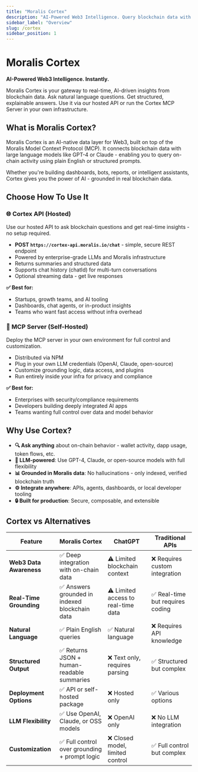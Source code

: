 ```yaml
---
title: "Moralis Cortex"
description: "AI-Powered Web3 Intelligence. Query blockchain data with natural language using our hosted API or self-hosted MCP server."
sidebar_label: "Overview"
slug: /cortex
sidebar_position: 1
---
```


# Moralis Cortex

**AI-Powered Web3 Intelligence. Instantly.**

Moralis Cortex is your gateway to real-time, AI-driven insights from blockchain data. Ask natural language questions. Get structured, explainable answers. Use it via our hosted API or run the Cortex MCP Server in your own infrastructure.

## What is Moralis Cortex?

Moralis Cortex is an AI-native data layer for Web3, built on top of the Moralis Model Context Protocol (MCP). It connects blockchain data with large language models like GPT-4 or Claude - enabling you to query on-chain activity using plain English or structured prompts.

Whether you're building dashboards, bots, reports, or intelligent assistants, Cortex gives you the power of AI - grounded in real blockchain data.

## Choose How To Use It

### 🌐 Cortex API (Hosted)

Use our hosted API to ask blockchain questions and get real-time insights - no setup required.

- **POST `https://cortex-api.moralis.io/chat`** - simple, secure REST endpoint
- Powered by enterprise-grade LLMs and Moralis infrastructure
- Returns summaries and structured data
- Supports chat history (chatId) for multi-turn conversations
- Optional streaming data - get live responses

**✅ Best for:**

- Startups, growth teams, and AI tooling
- Dashboards, chat agents, or in-product insights
- Teams who want fast access without infra overhead

### 🧩 MCP Server (Self-Hosted)

Deploy the MCP server in your own environment for full control and customization.

- Distributed via NPM
- Plug in your own LLM credentials (OpenAI, Claude, open-source)
- Customize grounding logic, data access, and plugins
- Run entirely inside your infra for privacy and compliance

**✅ Best for:**

- Enterprises with security/compliance requirements
- Developers building deeply integrated AI apps
- Teams wanting full control over data and model behavior

## Why Use Cortex?

- **🔍 Ask anything** about on-chain behavior - wallet activity, dapp usage, token flows, etc.
- **🧠 LLM-powered**: Use GPT-4, Claude, or open-source models with full flexibility
- **📊 Grounded in Moralis data**: No hallucinations - only indexed, verified blockchain truth
- **⚙️ Integrate anywhere**: APIs, agents, dashboards, or local developer tooling
- **🔒 Built for production**: Secure, composable, and extensible

## Cortex vs Alternatives

| Feature                 | Moralis Cortex                                 | ChatGPT                             | Traditional APIs                 |
| ----------------------- | ---------------------------------------------- | ----------------------------------- | -------------------------------- |
| **Web3 Data Awareness** | ✅ Deep integration with on-chain data         | ⚠️ Limited blockchain context       | ❌ Requires custom integration   |
| **Real-Time Grounding** | ✅ Answers grounded in indexed blockchain data | ⚠️ Limited access to real-time data | ✅ Real-time but requires coding |
| **Natural Language**    | ✅ Plain English queries                       | ✅ Natural language                 | ❌ Requires API knowledge        |
| **Structured Output**   | ✅ Returns JSON + human-readable summaries     | ❌ Text only, requires parsing      | ✅ Structured but complex        |
| **Deployment Options**  | ✅ API or self-hosted package                  | ❌ Hosted only                      | ✅ Various options               |
| **LLM Flexibility**     | ✅ Use OpenAI, Claude, or OSS models           | ❌ OpenAI only                      | ❌ No LLM integration            |
| **Customization**       | ✅ Full control over grounding + prompt logic  | ❌ Closed model, limited control    | ✅ Full control but complex      |
